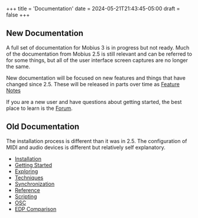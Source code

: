 +++
title = 'Documentation'
date = 2024-05-21T21:43:45-05:00
draft = false
+++

## New Documentation

A full set of documentation for Mobius 3 is in progress but not ready.   Much of the documentation
from  Mobius 2.5 is still relevant and can be referred to for some things, but all of the user interface screen captures are no longer the same.  

New documentation will be focused on new features and things that have changed since 2.5.
These will be released in parts over time as [Feature Notes](../notes)

If you are a new user and have questions about getting started, the best place to learn
is the [Forum](../forum/public).

## Old Documentation

The installation process is different than it was in 2.5.  The configuration of MIDI and
audio devices is different but relatively self explanatory.

- [Installation](../olddocs/installation.htm)
- [Getting Started](../olddocs/starting.htm)
- [Exploring](../olddocs/exploring.htm)
- [Techniques](../olddocs/techniques.htm)
- [Synchronization](../olddocs/synchronization.htm)
- [Reference](../olddocs/reference.htm)
- [Scripting](../olddocs/scripts.htm)
- [OSC](../olddocs/osc.htm)
- [EDP Comparison](../olddocs/osc.htm)

